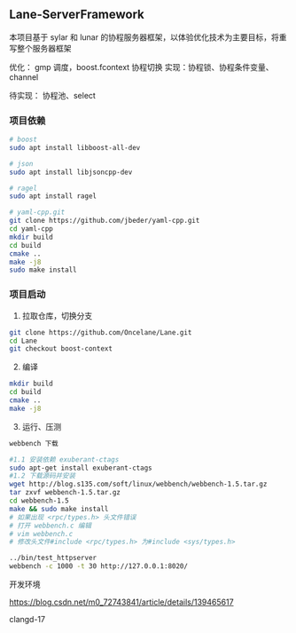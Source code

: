 ## Lane-ServerFramework

本项目基于 sylar 和 lunar 的协程服务器框架，以体验优化技术为主要目标，将重写整个服务器框架

优化： gmp 调度，boost.fcontext 协程切换
实现：协程锁、协程条件变量、channel

待实现： 协程池、select

### 项目依赖

```bash
# boost
sudo apt install libboost-all-dev

# json
sudo apt install libjsoncpp-dev

# ragel
sudo apt install ragel

# yaml-cpp.git
git clone https://github.com/jbeder/yaml-cpp.git
cd yaml-cpp
mkdir build
cd build
cmake ..
make -j8
sudo make install
```

### 项目启动

1. 拉取仓库，切换分支

```bash
git clone https://github.com/Oncelane/Lane.git
cd Lane
git checkout boost-context
```

2. 编译

```bash
mkdir build
cd build
cmake ..
make -j8
```

3. 运行、压测

```sh
webbench 下载

#1.1 安装依赖 exuberant-ctags
sudo apt-get install exuberant-ctags
#1.2 下载源码并安装
wget http://blog.s135.com/soft/linux/webbench/webbench-1.5.tar.gz
tar zxvf webbench-1.5.tar.gz
cd webbench-1.5
make && sudo make install
# 如果出现 <rpc/types.h> 头文件错误
# 打开 webbench.c 编辑
# vim webbench.c
# 修改头文件#include <rpc/types.h> 为#include <sys/types.h>
```

```sh
../bin/test_httpserver
webbench -c 1000 -t 30 http://127.0.0.1:8020/
```

开发环境

https://blog.csdn.net/m0_72743841/article/details/139465617

clangd-17
